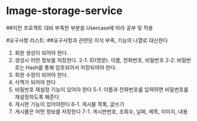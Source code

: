 # Image-storage-service
##이전 프로젝트 대비 부족한 부분을 Usercase에 따라 공부 및 적용

#요구사항 리스트:
##요구사항과 관련된 지식 부족, 기능의 나열로 대신한다
1. 회원 생성이 되어야 한다.
2. 생성시 어떤 정보를 저장한다.
   2-1. ID(영문). 이름, 전화번호, 비밀번호
   2-2. 비밀번호는 Hash를 통해 암호되어서 저장되어야 한다.
3. 회원 수정이 되어야 한다.
4. 삭젝가 되어야 한다
5. 비밀번호 재설정 기능이 있어야 한다
   5-1. 이름과 전화번호를 입력하면 비밀번호를 재설정하도록 해준다.
6. 게시판 기능이 있어야한다
   6-1. 게시물 목록, 글쓰기     
7. 게시물은 어떤 정보를 저장한다
   7-1. 게시판번호, 조회수, 날짜, 제목, 이미지, 내용

